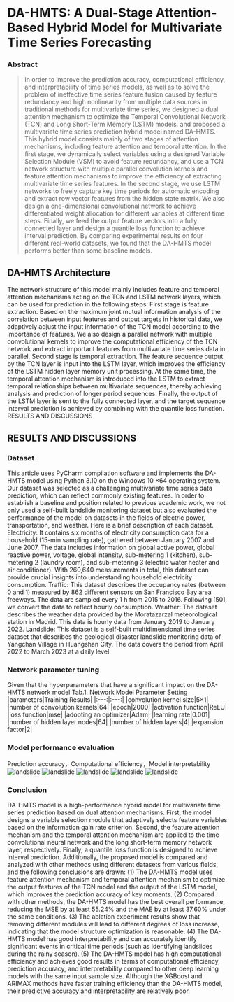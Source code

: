 # DA-HMTS: A Dual-Stage Attention-Based Hybrid Model for Multivariate Time Series Forecasting

### Abstract
> In order to improve the prediction accuracy, computational efficiency, and interpretability of time series models, as well as to solve the problem of ineffective time series feature fusion caused by feature redundancy and high nonlinearity from multiple data sources in traditional methods for multivariate time series, we designed a dual attention mechanism to optimize the Temporal Convolutional Network (TCN) and Long Short-Term Memory (LSTM) models, and proposed a multivariate time series prediction hybrid model named DA-HMTS. This hybrid model consists mainly of two stages of attention mechanisms, including feature attention and temporal attention. In the first stage, we dynamically select variables using a designed Variable Selection Module (VSM) to avoid feature redundancy, and use a TCN network structure with multiple parallel convolution kernels and feature attention mechanisms to improve the efficiency of extracting multivariate time series features. In the second stage, we use LSTM networks to freely capture key time periods for automatic encoding and extract row vector features from the hidden state matrix. We also design a one-dimensional convolutional network to achieve differentiated weight allocation for different variables at different time steps. Finally, we feed the output feature vectors into a fully connected layer and design a quantile loss function to achieve interval prediction. By comparing experimental results on four different real-world datasets, we found that the DA-HMTS model performs better than some baseline models.

## DA-HMTS Architecture
The network structure of this model mainly includes feature and temporal attention mechanisms acting on the TCN and LSTM network layers, which can be used for prediction in the following steps:
First stage is feature extraction. Based on the maximum joint mutual information analysis of the correlation between input features and output targets in historical data, we adaptively adjust the input information of the TCN model according to the importance of features. We also design a parallel network with multiple convolutional kernels to improve the computational efficiency of the TCN network and extract important features from multivariate time series data in parallel.
Second stage is temporal extraction. The feature sequence output by the TCN layer is input into the LSTM layer, which improves the efficiency of the LSTM hidden layer memory unit processing. At the same time, the temporal attention mechanism is introduced into the LSTM to extract temporal relationships between multivariate sequences, thereby achieving analysis and prediction of longer period sequences.
Finally, the output of the LSTM layer is sent to the fully connected layer, and the target sequence interval prediction is achieved by combining with the quantile loss function.
RESULTS AND DISCUSSIONS
## RESULTS AND DISCUSSIONS
### Dataset
This article uses PyCharm compilation software and implements the DA-HMTS model using Python 3.10 on the Windows 10 ×64 operating system. Our dataset was selected as a challenging multivariate time series data prediction, which can reflect commonly existing features. In order to establish a baseline and position related to previous academic work, we not only used a self-built landslide monitoring dataset but also evaluated the performance of the model on datasets in the fields of electric power, transportation, and weather. Here is a brief description of each dataset.
Electricity: It contains six months of electricity consumption data for a household (15-min sampling rate), gathered between January 2007 and June 2007. The data includes information on global active power, global reactive power, voltage, global intensity, sub-metering 1 (kitchen), sub-metering 2 (laundry room), and sub-metering 3 (electric water heater and air conditioner). With 260,640 measurements in total, this dataset can provide crucial insights into understanding household electricity consumption.
Traffic: This dataset describes the occupancy rates (between 0 and 1) measured by 862 different sensors on San Francisco Bay area freeways. The data are sampled every 1 h from 2015 to 2016. Following [50], we convert the data to reflect hourly consumption.
Weather: The dataset describes the weather data provided by the Moratazarzal meteorological station in Madrid. This data is hourly data from January 2019 to January 2022.
Landslide: This dataset is a self-built multidimensional time series dataset that describes the geological disaster landslide monitoring data of Yangchan Village in Huangshan City. The data covers the period from April 2022 to March 2023 at a daily level.
### Network parameter tuning
Given that the hyperparameters that have a significant impact on the DA-HMTS network model
                                                        Tab.1. Network Model Parameter Setting
|parameters|Training Results|
|:---:|:---:|
|convolution kernel size|5×1|
|number of convolution kernels|64|
|epoch|2000|
|activation function|ReLU|
|loss function|mse|
|adopting an optimizer|Adam|
|learning rate|0.001|
|number of hidden layer nodes|64|
|number of hidden layers|4|
|expansion factor|2|
### Model performance evaluation
Prediction accuracy，Computational efficiency，Model interpretability
![landslide](http://aiitbeidou.cn:8080/DA-HMTS/img1.png)
![landslide](http://aiitbeidou.cn:8080/DA-HMTS/img2.png)
![landslide](http://aiitbeidou.cn:8080/DA-HMTS/img3.png)
![landslide](http://aiitbeidou.cn:8080/DA-HMTS/img4.png)
![landslide](http://aiitbeidou.cn:8080/DA-HMTS/img5.png)
### Conclusion
DA-HMTS model is a high-performance hybrid model for multivariate time series prediction based on dual attention mechanisms. First, the model designs a variable selection module that adaptively selects feature variables based on the information gain rate criterion. Second, the feature attention mechanism and the temporal attention mechanism are applied to the time convolutional neural network and the long short-term memory network layer, respectively. Finally, a quantile loss function is designed to achieve interval prediction. Additionally, the proposed model is compared and analyzed with other methods using different datasets from various fields, and the following conclusions are drawn: 
(1) The DA-HMTS model uses feature attention mechanism and temporal attention mechanism to optimize the output features of the TCN model and the output of the LSTM model, which improves the prediction accuracy of key moments. 
(2) Compared with other methods, the DA-HMTS model has the best overall performance, reducing the MSE by at least 55.24% and the MAE by at least 37.60% under the same conditions. 
(3) The ablation experiment results show that removing different modules will lead to different degrees of loss increase, indicating that the model structure optimization is reasonable. 
(4) The DA-HMTS model has good interpretability and can accurately identify significant events in critical time periods (such as identifying landslides during the rainy season). 
(5) The DA-HMTS model has high computational efficiency and achieves good results in terms of computational efficiency, prediction accuracy, and interpretability compared to other deep learning models with the same input sample size. Although the XGBoost and ARIMAX methods have faster training efficiency than the DA-HMTS model, their predictive accuracy and interpretability are relatively poor.
